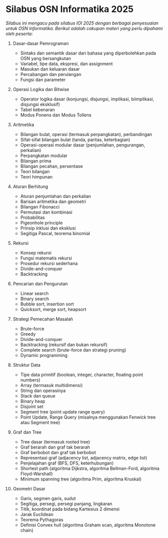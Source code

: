 # Silabus OSN Informatika 2025

*Silabus ini mengacu pada silabus IOI 2025 dengan berbagai penyesuaian untuk OSN Informatika. Berikut adalah cakupan materi yang perlu dipahami oleh peserta:*

1. Dasar-dasar Pemrograman
   - Sintaks dan semantik dasar dari bahasa yang diperbolehkan pada OSN yang bersangkutan
   - Variabel, tipe data, ekspresi, dan assignment
   - Masukan dan keluaran dasar
   - Percabangan dan perulangan
   - Fungsi dan parameter

2. Operasi Logika dan Bitwise
   - Operator logika dasar (konjungsi, disjungsi, implikasi, biimplikasi, disjungsi eksklusif)
   - Tabel kebenaran
   - Modus Ponens dan Modus Tollens

3. Aritmetika
   - Bilangan bulat, operasi (termasuk perpangkatan), perbandingan
   - Sifat-sifat bilangan bulat (tanda, paritas, keterbagian)
   - Operasi-operasi modular dasar (penjumlahan, pengurangan, perkalian)
   - Perpangkatan modular
   - Bilangan prima
   - Bilangan pecahan, persentase
   - Teori bilangan
   - Teori himpunan

4. Aturan Berhitung
   - Aturan penjumlahan dan perkalian
   - Barisan aritmetika dan geometri
   - Bilangan Fibonacci
   - Permutasi dan kombinasi
   - Probabilitas
   - Pigeonhole principle
   - Prinsip inklusi dan eksklusi
   - Segitiga Pascal, teorema binomial

5. Rekursi
   - Konsep rekursi
   - Fungsi matematis rekursi
   - Prosedur rekursi sederhana
   - Divide-and-conquer
   - Backtracking

6. Pencarian dan Pengurutan
   - Linear search
   - Binary search
   - Bubble sort, insertion sort
   - Quicksort, merge sort, heapsort

7. Strategi Pemecahan Masalah
   - Brute-force
   - Greedy
   - Divide-and-conquer
   - Backtracking (rekursif dan bukan rekursif)
   - Complete search (brute-force dan strategi pruning)
   - Dynamic programming

8. Struktur Data
   - Tipe data primitif (boolean, integer, character, floating point numbers)
   - Array (termasuk multidimensi)
   - String dan operasinya
   - Stack dan queue
   - Binary heap
   - Disjoint set
   - Segment tree (point update range query)
   - Point Update, Range Query (misalnya menggunakan Fenwick tree atau Segment tree)

9. Graf dan Tree
   - Tree dasar (termasuk rooted tree)
   - Graf berarah dan graf tak berarah
   - Graf berbobot dan graf tak berbobot
   - Representasi graf (adjacency list, adjacency matrix, edge list)
   - Penjelajahan graf (BFS, DFS, keterhubungan)
   - Shortest path (algoritma Dijkstra, algoritma Bellman-Ford, algoritma Floyd-Warshall)
   - Minimum spanning tree (algoritma Prim, algoritma Kruskal)

10. Geometri Dasar
    - Garis, segmen garis, sudut
    - Segitiga, persegi, persegi panjang, lingkaran
    - Titik, koordinat pada bidang Kartesius 2 dimensi
    - Jarak Euclidean
    - Teorema Pythagoras
    - Definisi Convex hull (algoritma Graham scan, algoritma Monotone chain)
